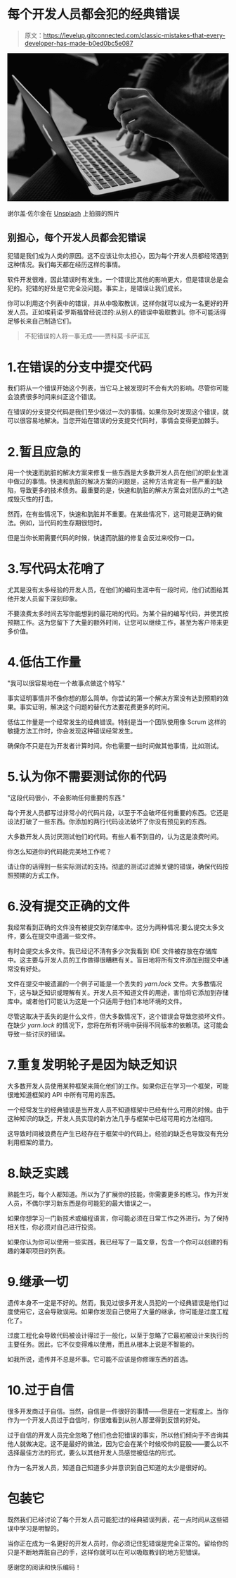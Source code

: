 # 每个开发人员都会犯的经典错误

> 原文：<https://levelup.gitconnected.com/classic-mistakes-that-every-developer-has-made-b0ed0bc5e087>

![](img/3c81706ed85cce9d0e18622422f3dd69.png)

谢尔盖·佐尔金在 [Unsplash](https://unsplash.com?utm_source=medium&utm_medium=referral) 上拍摄的照片

## 别担心，每个开发人员都会犯错误

犯错是我们成为人类的原因。这不应该让你太担心，因为每个开发人员都经常遇到这种情况。我们每天都在经历这样的事情。

软件开发很难，因此错误时有发生。一个错误比其他的影响更大，但是错误总是会犯的。犯错的好处是它完全没问题。事实上，是错误让我们成长。

你可以利用这个列表中的错误，并从中吸取教训，这样你就可以成为一名更好的开发人员。正如埃莉诺·罗斯福曾经说过的:从别人的错误中吸取教训。你不可能活得足够长来自己制造它们。

> 不犯错误的人将一事无成——贾科莫·卡萨诺瓦

# 1.在错误的分支中提交代码

我们将从一个错误开始这个列表，当它马上被发现时不会有大的影响。尽管你可能会浪费很多时间来纠正这个错误。

在错误的分支提交代码是我们至少做过一次的事情。如果你及时发现这个错误，就可以很容易地解决。当您开始在错误的分支提交代码时，事情会变得更加棘手。

# 2.暂且应急的

用一个快速而肮脏的解决方案来修复一些东西是大多数开发人员在他们的职业生涯中做过的事情。快速和肮脏的解决方案的问题是，这种方法肯定有一些严重的缺陷，导致更多的技术债务。最重要的是，快速和肮脏的解决方案会对团队的士气造成毁灭性的打击。

然而，在有些情况下，快速和肮脏并不重要。在某些情况下，这可能是正确的做法。例如，当代码的生存期很短时。

但是当你长期需要代码的时候，快速而肮脏的修复会反过来咬你一口。

# 3.写代码太花哨了

尤其是没有太多经验的开发人员，在他们的编码生涯中有一段时间，他们试图给其他开发人员留下深刻印象。

不要浪费太多时间去写你能想到的最花哨的代码。为某个目的编写代码，并使其按预期工作。这为您留下了大量的额外时间，让您可以继续工作，甚至为客户带来更多价值。

# 4.低估工作量

"我可以很容易地在一个故事点做这个特写."

事实证明事情并不像你想的那么简单。你尝试的第一个解决方案没有达到预期的效果。事实证明，解决这个问题的替代方法要花费更多的时间。

低估工作量是一个经常发生的经典错误。特别是当一个团队使用像 Scrum 这样的敏捷方法工作时，你会发现这种错误经常发生。

确保你不只是在为开发者计算时间。你也需要一些时间做其他事情，比如测试。

# 5.认为你不需要测试你的代码

"这段代码很小，不会影响任何重要的东西."

每个开发人员都写过非常小的代码片段，以至于不会破坏任何重要的东西。它还是设法打破了一些东西。你添加的两行代码设法破坏了你没有预见到的东西。

大多数开发人员讨厌测试他们的代码。有些人看不到目的，认为这是浪费时间。

你怎么知道你的代码能完美地工作呢？

请让你的话得到一些实际测试的支持。彻底的测试过滤掉关键的错误，确保代码按照预期的方式工作。

# 6.没有提交正确的文件

我经常看到正确的文件没有被提交到存储库中。这分为两种情况:要么提交太多文件，要么在提交中遗漏一些文件。

有时会提交太多文件。我已经记不清有多少次我看到 IDE 文件被存放在存储库中。这主要与开发人员的工作做得很糟糕有关。盲目地将所有文件添加到提交中通常没有好处。

文件在提交中被遗漏的一个例子可能是一个丢失的 *yarn.lock* 文件。大多数情况下，这与缺乏知识或理解有关。开发人员不知道文件的用途，害怕将它添加到存储库中。或者他们可能认为这是一个只适用于他们本地环境的文件。

尽管这取决于丢失的是什么文件，但大多数情况下，这个错误会导致您损坏文件。在缺少 *yarn.lock* 的情况下，您将在所有环境中获得不同版本的依赖项。这可能会导致一些讨厌的错误。

# 7.重复发明轮子是因为缺乏知识

大多数开发人员使用某种框架来简化他们的工作。如果你正在学习一个框架，可能很难知道框架的 API 中所有可用的东西。

一个经常发生的经典错误是当开发人员不知道框架中已经有什么可用的时候。由于这种知识的缺乏，开发人员实现的新方法几乎与框架中已经可用的方法相同。

这导致时间被浪费在产生已经存在于框架中的代码上。经验的缺乏也导致没有充分利用框架的潜力。

# 8.缺乏实践

熟能生巧，每个人都知道。所以为了扩展你的技能，你需要更多的练习。作为开发人员，不偶尔学习新东西是你可能犯的最大错误之一。

如果你想学习一门新技术或编程语言，你可能必须在日常工作之外进行。为了保持相关性，你必须对自己进行投资。

如果你认为你可以使用一些实践，我已经写了一篇文章，包含一个你可以创建的有趣的兼职项目的列表。

# 9.继承一切

遗传本身不一定是不好的。然而，我见过很多开发人员犯的一个经典错误是他们过度使用它，这会导致误用。如果你发现自己使用了大量的继承，你可能是过度工程化了。

过度工程化会导致代码被设计得过于一般化，以至于忽略了它最初被设计来执行的主要任务。因此，它不仅变得难以使用，而且从根本上说是不智能的。

如我所说，遗传并不总是坏事。它可能不应该是你修理东西的首选。

# 10.过于自信

很多开发商过于自信。当然，自信是一件很好的事情——但是在一定程度上。当你作为一个开发人员过于自信时，你很难看到从别人那里得到反馈的好处。

过于自信的开发人员完全忽略了他们也会犯错误的事实，所以他们倾向于不咨询其他人就做决定。这不是最好的做法，因为它会在某个时候咬你的屁股——要么以不选择最佳方法的形式，要么以其他开发人员感觉被低估的形式。

作为一名开发人员，知道自己知道多少并意识到自己知道的太少是很好的。

# 包装它

既然我们已经讨论了每个开发人员可能犯过的经典错误列表，花一点时间从这些错误中学习是明智的。

当你正在成为一名更好的开发人员时，你必须记住犯错误是完全正常的。留给你的只是不断地弄脏自己的手，这样你就可以在可以吸取教训的地方犯错误。

感谢您的阅读和快乐编码！